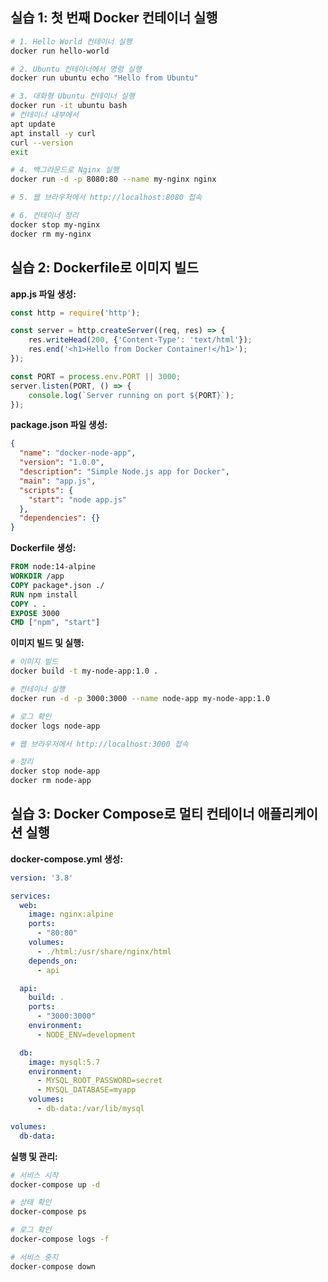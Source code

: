 ## 실습 1: 첫 번째 Docker 컨테이너 실행

```bash
# 1. Hello World 컨테이너 실행
docker run hello-world

# 2. Ubuntu 컨테이너에서 명령 실행
docker run ubuntu echo "Hello from Ubuntu"

# 3. 대화형 Ubuntu 컨테이너 실행
docker run -it ubuntu bash
# 컨테이너 내부에서
apt update
apt install -y curl
curl --version
exit

# 4. 백그라운드로 Nginx 실행
docker run -d -p 8080:80 --name my-nginx nginx

# 5. 웹 브라우저에서 http://localhost:8080 접속

# 6. 컨테이너 정리
docker stop my-nginx
docker rm my-nginx
```

## 실습 2: Dockerfile로 이미지 빌드

**app.js 파일 생성:**

```javascript
const http = require('http');

const server = http.createServer((req, res) => {
    res.writeHead(200, {'Content-Type': 'text/html'});
    res.end('<h1>Hello from Docker Container!</h1>');
});

const PORT = process.env.PORT || 3000;
server.listen(PORT, () => {
    console.log(`Server running on port ${PORT}`);
});
```

**package.json 파일 생성:**

```json
{
  "name": "docker-node-app",
  "version": "1.0.0",
  "description": "Simple Node.js app for Docker",
  "main": "app.js",
  "scripts": {
    "start": "node app.js"
  },
  "dependencies": {}
}
```

**Dockerfile 생성:**

```dockerfile
FROM node:14-alpine
WORKDIR /app
COPY package*.json ./
RUN npm install
COPY . .
EXPOSE 3000
CMD ["npm", "start"]
```

**이미지 빌드 및 실행:**

```bash
# 이미지 빌드
docker build -t my-node-app:1.0 .

# 컨테이너 실행
docker run -d -p 3000:3000 --name node-app my-node-app:1.0

# 로그 확인
docker logs node-app

# 웹 브라우저에서 http://localhost:3000 접속

# 정리
docker stop node-app
docker rm node-app
```

## 실습 3: Docker Compose로 멀티 컨테이너 애플리케이션 실행

**docker-compose.yml 생성:**

```yaml
version: '3.8'

services:
  web:
    image: nginx:alpine
    ports:
      - "80:80"
    volumes:
      - ./html:/usr/share/nginx/html
    depends_on:
      - api

  api:
    build: .
    ports:
      - "3000:3000"
    environment:
      - NODE_ENV=development

  db:
    image: mysql:5.7
    environment:
      - MYSQL_ROOT_PASSWORD=secret
      - MYSQL_DATABASE=myapp
    volumes:
      - db-data:/var/lib/mysql

volumes:
  db-data:
```

**실행 및 관리:**

```bash
# 서비스 시작
docker-compose up -d

# 상태 확인
docker-compose ps

# 로그 확인
docker-compose logs -f

# 서비스 중지
docker-compose down
```

